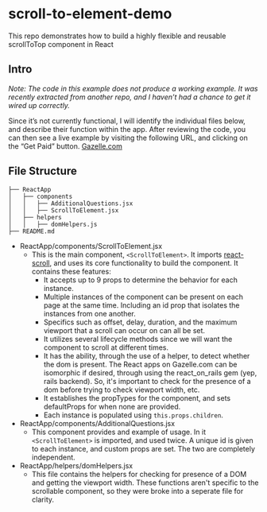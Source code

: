 # scroll-to-element-demo
This repo demonstrates how to build a highly flexible and reusable scrollToTop component in React

## Intro
*Note: The code in this example does not produce a working example. It was recently extracted from another repo, and I haven’t had a chance to get it wired up correctly.*

Since it’s not currently functional, I will identify the individual files below, and describe their function within the app. After reviewing the code, you can then see a live example by visiting the following URL, and clicking on the “Get Paid” button. [Gazelle.com](https://www.gazelle.com/sell/macbook/macbook-air/11/1-3-ghz/mid-2013/macbook-air-61-core-i5-13-ghz-11-mid-2013/495902-gpid)

## File Structure
```
├── ReactApp
│   ├── components
│   │   ├── AdditionalQuestions.jsx
│   │   ├── ScrollToElement.jsx
│   ├── helpers
│   │   ├── domHelpers.js
├── README.md
```

* ReactApp/components/ScrollToElement.jsx
  * This is the main component, `<ScrollToElement>`. It imports [react-scroll](https://github.com/fisshy/react-scroll), and uses its core functionality to build the component. It contains these features:
    * It accepts up to 9 props to determine the behavior for each instance.
    * Multiple instances of the component can be present on each page at the same time. Including an id prop that isolates the instances from one another.
    * Specifics such as offset, delay, duration, and the maximum viewport that a scroll can occur on can all be set.
    * It utilizes several lifecycle methods since we will want the component to scroll at different times.
    * It has the ability, through the use of a helper, to detect whether the dom is present. The React apps on Gazelle.com can be isomorphic if desired, through using the react_on_rails gem (yep, rails backend). So, it's important to check for the presence of a dom before trying to check viewport width, etc.
    * It establishes the propTypes for the component, and sets defaultProps for when none are provided.
    * Each instance is populated using `this.props.children`.
* ReactApp/components/AdditionalQuestions.jsx
  * This component provides and example of usage. In it `<ScrollToElement>` is imported, and used twice. A unique id is given to each instance, and custom props are set. The two are completely independent.
* ReactApp/helpers/domHelpers.jsx
  * This file contains the helpers for checking for presence of a DOM and getting the viewport width. These functions aren't specific to the scrollable component, so they were broke into a seperate file for clarity.
